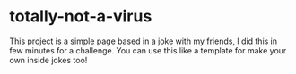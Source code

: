 # totally-not-a-virus
This project is a simple page based in a joke with my friends, I did this in few minutes for a challenge. You can use this like a template for make your own inside jokes too!
